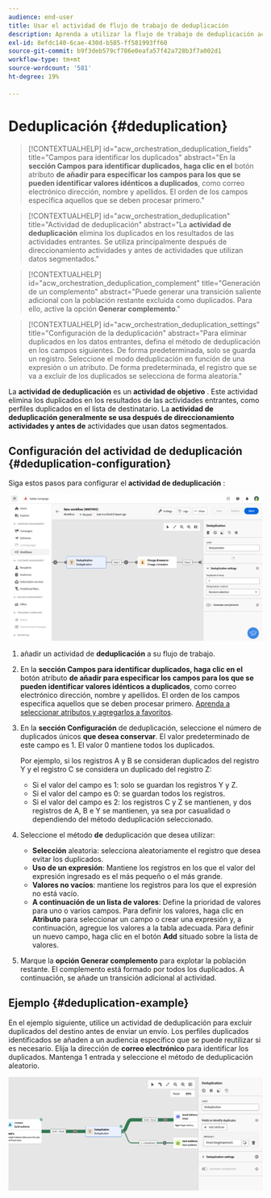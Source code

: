 ```yaml
---
audience: end-user
title: Usar el actividad de flujo de trabajo de deduplicación
description: Aprenda a utilizar la flujo de trabajo de deduplicación actividad
exl-id: 8efdc140-6cae-430d-b585-ff581993ff60
source-git-commit: b9f3deb579cf786e0eafa57f42a728b3f7a002d1
workflow-type: tm+mt
source-wordcount: '581'
ht-degree: 19%

---
```


# Deduplicación {#deduplication}

>[!CONTEXTUALHELP]
>id="acw_orchestration_deduplication_fields"
>title="Campos para identificar los duplicados"
>abstract="En la **sección Campos para identificar duplicados, haga clic en el** botón atributo **de añadir para especificar los campos para los que se pueden identificar valores idénticos a duplicados**, como correo electrónico dirección, nombre y apellidos. El orden de los campos especifica aquellos que se deben procesar primero."

>[!CONTEXTUALHELP]
>id="acw_orchestration_deduplication"
>title="Actividad de deduplicación"
>abstract="La **actividad de deduplicación** elimina los duplicados en los resultados de las actividades entrantes. Se utiliza principalmente después de direccionamiento actividades y antes de actividades que utilizan datos segmentados."

>[!CONTEXTUALHELP]
>id="acw_orchestration_deduplication_complement"
>title="Generación de un complemento"
>abstract="Puede generar una transición saliente adicional con la población restante excluida como duplicados. Para ello, active la opción **Generar complemento**."

>[!CONTEXTUALHELP]
>id="acw_orchestration_deduplication_settings"
>title="Configuración de la deduplicación"
>abstract="Para eliminar duplicados en los datos entrantes, defina el método de deduplicación en los campos siguientes. De forma predeterminada, solo se guarda un registro. Seleccione el modo deduplicación en función de una expresión o un atributo. De forma predeterminada, el registro que se va a excluir de los duplicados se selecciona de forma aleatoria."

La **actividad de deduplicación** es un **actividad de objetivo** . Este actividad elimina los duplicados en los resultados de las actividades entrantes, como perfiles duplicados en el lista de destinatario. La **actividad de deduplicación generalmente se usa después de direccionamiento actividades y antes de** actividades que usan datos segmentados.

## Configuración del actividad de deduplicación {#deduplication-configuration}

Siga estos pasos para configurar el **actividad de deduplicación** :

![Flujo de trabajo deduplicación proceso de configuración](../assets/workflow-deduplication.png)

1. añadir un actividad de **deduplicación** a su flujo de trabajo.

1. En la **sección Campos para identificar duplicados, haga clic en el** botón atributo **de añadir para especificar los campos para los que se pueden identificar valores idénticos a duplicados**, como correo electrónico dirección, nombre y apellidos. El orden de los campos especifica aquellos que se deben procesar primero. [Aprenda a seleccionar atributos y agregarlos a favoritos](../../get-started/attributes.md).

1. En la **sección Configuración** de deduplicación, seleccione el número de duplicados únicos **que desea conservar**. El valor predeterminado de este campo es 1. El valor 0 mantiene todos los duplicados.

   Por ejemplo, si los registros A y B se consideran duplicados del registro Y y el registro C se considera un duplicado del registro Z:

   * Si el valor del campo es 1: solo se guardan los registros Y y Z.
   * Si el valor del campo es 0: se guardan todos los registros.
   * Si el valor del campo es 2: los registros C y Z se mantienen, y dos registros de A, B e Y se mantienen, ya sea por casualidad o dependiendo del método deduplicación seleccionado.

1. Seleccione el método **de** deduplicación que desea utilizar:

   * **Selección** aleatoria: selecciona aleatoriamente el registro que desea evitar los duplicados.
   * **Uso de un expresión**: Mantiene los registros en los que el valor del expresión ingresado es el más pequeño o el más grande.
   * **Valores no vacíos**: mantiene los registros para los que el expresión no está vacío.
   * **A continuación de un lista de valores**: Define la prioridad de valores para uno o varios campos. Para definir los valores, haga clic en **Atributo** para seleccionar un campo o crear una expresión y, a continuación, agregue los valores a la tabla adecuada. Para definir un nuevo campo, haga clic en el botón **Add** situado sobre la lista de valores.

1. Marque la **opción Generar complemento** para explotar la población restante. El complemento está formado por todos los duplicados. A continuación, se añade un transición adicional al actividad.

## Ejemplo {#deduplication-example}

En el ejemplo siguiente, utilice un actividad de deduplicación para excluir duplicados del destino antes de enviar un envío. Los perfiles duplicados identificados se añaden a un audiencia específico que se puede reutilizar si es necesario. Elija la dirección de **correo electrónico** para identificar los duplicados. Mantenga 1 entrada y seleccione el método de **&#x200B;**&#x200B;deduplicación aleatorio.

![Ejemplo de actividad deduplicación en una flujo de trabajo](../assets/workflow-deduplication-example.png)